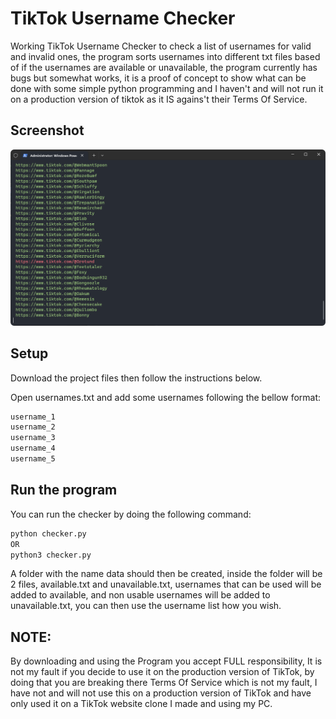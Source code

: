 # TikTok Username Checker

Working TikTok Username Checker to check a list of usernames for valid and invalid ones, the program sorts usernames into different txt files based of if the usernames are available or unavailable, the program currently has bugs but somewhat works, it is a proof of concept to show what can be done with some simple python programming and I haven't and will not run it on a production version of tiktok as it IS agains't their Terms Of Service.

## Screenshot
[![Screenshot of it in Action](https://raw.githubusercontent.com/NotKatsu/TikTok-Username-Checker/main/images/image.png)](https://raw.githubusercontent.com/NotKatsu/TikTok-Username-Checker/main/images/image.png)

## Setup
Download the project files then follow the instructions below.

Open usernames.txt and add some usernames following the bellow format:
```bash
username_1
username_2
username_3
username_4
username_5
```
    
## Run the program
You can run the checker by doing the following command:
```bash
python checker.py
OR 
python3 checker.py
```

A folder with the name data should then be created, inside the folder will be 2 files, available.txt and unavailable.txt, usernames that can be used will be added to available, and non usable usernames will be added to unavailable.txt, you can then use the username list how you wish.

## NOTE:
By downloading and using the Program you accept FULL responsibility, It is not my fault if you decide to use it on the production version of TikTok, by doing that you are breaking there Terms Of Service which is not my fault, I have not and will not use this on a production version of TikTok and have only used it on a TikTok website clone I made and using my PC.
